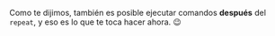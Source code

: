 Como te dijimos, también es posible ejecutar comandos **después** del `repeat`, y eso es lo que te toca hacer ahora. :wink: